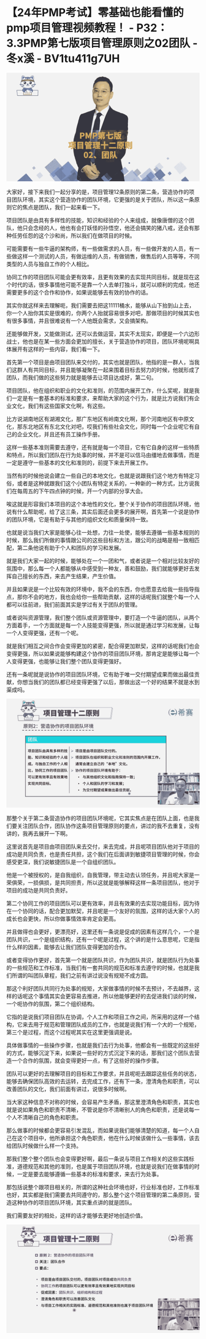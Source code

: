 # 【24年PMP考试】零基础也能看懂的pmp项目管理视频教程！ - P32：3.3PMP第七版项目管理原则之02团队 - 冬x溪 - BV1tu411g7UH

![](img/809a9f1990268912e708af08f49685ed_0.png)

大家好，接下来我们一起分享的是，项目管理12条原则的第二条，营造协作的项目团队环境，其实这个营造协作的团队环境，它更强的是关于团队，所以这一条原则它的焦点是团队，我们一起来看一下。

项目团队是由具有多样性的技能，知识和经验的个人来组成，就像唐僧的这个团队，他只会念经的人，他也有会打妖怪的孙悟空，他还会搞笑的猪八戒，还会有那种任劳任怨的这个沙和尚，所以我们在做项目的时候。

可能需要有一些牛逼的架构师，有一些做需求的人员，有一些做开发的人员，有一些做这样一个测试的人员，有做运维的人员，有做销售，做售后的人员等等，不同类型的人员与独自工作的个人相比。

协同工作的项目团队可能会更有效率，且更有效果的去实现共同目标，就是现在这个时代的话，很多事情他可能不是靠一个人去单打独斗，就可以顺利的完成，他还需要更多的这个合作和协作，如果说能够去有效的协作的话。

其实你就这样来去理解呃，我们需要去把这11111桶水，能够从山下抬到山上去，你一个人抬你其实是很难的，你两个人抬就容易很多对吧，那做项目的时候其实也有很多事情，并且很难说有一个人他既会需求，又会搞架构。

还能够做开发，又能做测试，还可以去做运营，其实不太现实，即便是一个六边形战士，他也是在某一些方面会更加的擅长，关于营造协作的项目，团队环境呢啊具体展开有这样的一些内容，我们看一下。

首先第一个项目是由项目团队来交付的，其实也就是团队，他指的是一群人，当我们这群人有共同目标，并且能够凝聚在一起来围着目标去努力的时候，他就形成了团队，而我们做的这些努力就是能够去让项目达成好，第二句。

项目团队，他在组织和职业的文化和准则，的范围内展开工作，什么奖呢，就是我们一定是有一套基本的标准和要求，来帮助大家的这个行为，就是比方说我们有企业文化，我们有这些国家文化啊，有这些。

比方说湖南地区有湖湘文化，那广东地区有岭南文化啊，那个河南地区有中原文化，那东北地区有东北文化对吧，哎我们有些社会文化，同时每一个企业呢它有自己的企业文化，并且还有员工操作手册。

这样一些基本准则需要去遵守，还有就是每一个项目，它有它自身的这样一些特质和特点，所以我们团队在行为处事的时候，并不是可以信马由缰地去做事情，而是一定是遵守一些基本的文化和准则的，前提下来去开展工作。

当然有的时候他说会建立一些自己的本地文化，也就是说跟我们这个地方有特定习俗，或者是这种就跟我们这个小团队有特定关系的，一种新的一种方式，比方说我们在每周五的下午四点钟的时候，开一个内部的分享大会。

唉这就是形容我们本项目的这个本地性的文化，整个关于协作的项目团队环境，他说有什么帮助呢，给了这三条，其实后面还会更多的展开啊，首先第一个说是协作的团队环境，它是有助于与其他的组织文化和质量保持一致。

也就是说当我们大家是能够心往一处想，力往一处使，能够去遵循一些基本规则的时候，那么我们所做的事情跟公司的这些目标和方法，跟公司的战略是相一致相匹配，第二条他说有助于个人和团队的学习和发展。

就是我们大家一起的时候，能够处在一个一团和气，或者说是一个相对比较友好的氛围中，那么每一个人都能够从中感受到一种友，善和鼓励，我们就能够更好去发挥自己擅长的东西，来去产生结果，产生价值。

并且如果说是一个比较有效的环境中，我不会的东西，你也愿意去给我一些指导指点，那你不会的地方，我也会给你一些帮助贡献，这样的话呢我们就整个每一个人都可以往前进，我们前面其实是学过有关于团队的管理。

或者说叫资源管理，我们整个团队或资源管理中，要打造一个牛逼的团队，从两个方面着手，一个方面就是每一个人技能变得更强，所以就是通过学习和发展，让每一个人变得更强，还有一个呢。

就是我们相互之间合作会变得更加的紧密，配合得更加默契，这样的话呢我们也会变得更强，所以如果说能够构建这个协作的项目团队环境，那肯定是能够让每一个人变得更强，也能够让我们整个团队变得更强好。

还有一条呢就是说协作的项目团队环境，它有助于唯一交付期望成果而做出最佳贡献，你想当我们的团队都已经变得更强了以后，那做出这一个好的结果不就是水到渠成吗。



![](img/809a9f1990268912e708af08f49685ed_2.png)

那整个关于第二条营造协作的项目团队环境呢，它其实焦点是在团队上面，也是我们要关注团队合作，团队协作这条项目管理原则的要点，讲过的我不去重复，没有讲的，我再去展开一下啊。

这里说首先是项目由项目团队来去交付，来去完成，并且呢项目团队他对于项目的成功是共同负责，也是责任共担，这个我们在后面讲到敏捷项目管理的时候，你会感受更深，我们说敏捷团队是一个自组织团队。

他是一个被授权的，是自我组织，自我管理，带主动去认领任务，并且呢大家是一荣俱荣，一损俱损，是共同担责，所以这就是能够解释这样一条项目团队，他对于项目的成功是共同负责好。

第二个协同工作的项目团队可以更有效率，并且有效果的去实现功能目标，因为待在一个协同的话，配合更加默契，并且呢是一个友好的氛围，这样的话大家个人的成长也会更快，所以你做事情效率肯定会更高。

并且做得也会更好，更漂亮好，这里还有一条说是促成的因素有这样几个，一个是团队共识，一个是组织结构，还有一个呢是过程，这个讲的是什么意思呢，它是指什么样的因素，能够去让我们团队变得更加的合作。

或者变得协作更好，首先第一个就是团队共识，作为团队共识，就是团队行为处事的一些规范和工作标准，当我们有一套共同的规范和标准去遵守的时候，也就是我们所谓的叫团队章程，我们之前有讲过说没有规矩不成方圆。

那这个利好团队共同行为处事的规矩，大家做事情的时候不去预计，不去越界，这样的话呢这个事情其实会更容易去推进，所以他能够更好的去促进我们谈的时候，一个呃协作的氛围，第二个组织结构。

它指的是说我们项目团队在协调，个人工作和项目工作之间，所采用的这样一个结构，它来去用于规范和管理团队成员的工作，也就是说我们有一个大的一个规矩，第三个是过程，而这个过程呢其实在这里更强调是说。

具体做事情的一些操作步骤，也就是我们去行为处事，他都会有一些既定的这些好的方式，能够沉淀下来，如果说一些好的方式沉淀下来的话，那我们这个团队去营造一个合作的氛围，就会变得更好一点，有了这些好的操作步骤。

团队可以更好的去理解项目的目标和工作要求，并且呢呃去跟踪这些任务的状态，能够去确保团队高效的去运转，去完成工作，还有下一条，澄清角色和职责，可以改善团队的文化，我们前面有讲过，说很多时候啊。

当大家这种信息不对称的时候，会容易产生矛盾，那这里澄清角色和职责，其实也就是说如果角色和职责不清晰，不管说是你不清晰别人的角色和职责，还是说每一个人不清晰自己的角色和职责。

那么做事的时候都会更容易引发混乱，而如果说我们能够清楚的知道，每一个人自己在这个项目中，他所承担这个角色职责，他在什么时候该做什么一些事情，该去给团队时候做什么样一个支持。

那我们整个整个团队也会变得更好啊，最后一条说与项目工作相关的这些实践标准，道德规范和其他的准则，也是属于项目团队环境，也就是说我们在做事情的时候，一定是要去能够遵循一些基本的标准和要求，来去行为处事。

那包括说整个跟项目相关的，所谓的这种社会环境也好，行业标准也好，工作标准也好，其实都是我们需要去共同遵守的，那么整个这个项目管理的第二条原则，营造这种协作的项目团队环境，其实重点讲的就是团队。

我们需要友好的相处，这样的话才能够去更好地创造价值。

![](img/809a9f1990268912e708af08f49685ed_4.png)
